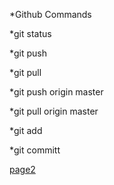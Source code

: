 *Github Commands


*git status

*git push

*git pull

*git push origin master

*git pull origin master

*git add

*git committ

[page2](README.md)
